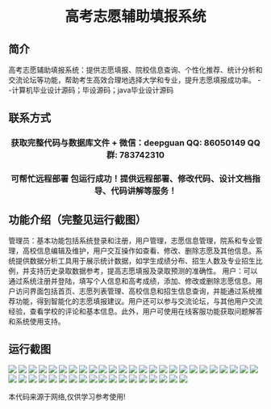 <p><h1 align="center">高考志愿辅助填报系统</h1></p>

## 简介
高考志愿辅助填报系统：提供志愿填报、院校信息查询、个性化推荐、统计分析和交流论坛等功能，帮助考生高效合理地选择大学和专业，提升志愿填报成功率。    --计算机毕业设计源码；毕设源码；java毕业设计源码


## 联系方式
<p><h3 align="center">获取完整代码与数据库文件 + 微信：deepguan QQ: 86050149 QQ群: 783742310</h3></p>
<p><h3 align="center">可帮忙远程部署 包运行成功！提供远程部署、修改代码、设计文档指导、代码讲解等服务！</h3></p>

## 功能介绍（完整见运行截图）
管理员：基本功能包括系统登录和注册，用户管理，志愿信息管理，院系和专业管理，高校信息编辑及维护，用户交互操作如查看、修改、删除志愿及其他信息。系统提供数据分析工具用于展示统计数据，如学生成绩分布、招生人数及专业招生比例，并支持历史录取数据参考，提高志愿填报及录取预测的准确性。
用户：可以通过系统注册并登陆，填写个人信息和高考成绩，添加、修改或删除志愿信息。用户访问界面包括首页、志愿列表管理、高校信息和招生信息查询，并能通过系统推荐功能，得到智能化的志愿填报建议。用户还可以参与交流论坛，与其他用户交流经验，查看学校的评论和基本信息。此外，用户可使用在线客服功能获取问题解答和系统使用支持。


## 运行截图
![](img/001.jpg)
![](img/002.jpg)
![](img/003.jpg)
![](img/004.jpg)
![](img/005.jpg)
![](img/006.jpg)
![](img/007.jpg)
![](img/008.jpg)
![](img/009.jpg)
![](img/010.jpg)
![](img/011.jpg)
![](img/012.jpg)
![](img/013.jpg)
![](img/014.jpg)
![](img/015.jpg)
![](img/016.jpg)
![](img/017.jpg)
![](img/018.jpg)
![](img/019.jpg)
![](img/020.jpg)
![](img/021.jpg)
![](img/022.jpg)
![](img/023.jpg)
![](img/024.jpg)
![](img/025.jpg)
![](img/026.jpg)
![](img/027.jpg)
![](img/028.jpg)
![](img/029.jpg)
![](img/030.jpg)
![](img/031.jpg)
![](img/032.jpg)
![](img/033.jpg)
![](img/034.jpg)
![](img/035.jpg)
![](img/036.jpg)
![](img/037.jpg)
![](img/038.jpg)
![](img/039.jpg)
![](img/040.jpg)
![](img/041.jpg)
![](img/042.jpg)
![](img/043.jpg)

<p>本代码来源于网络,仅供学习参考使用!</p>
